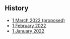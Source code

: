 ## History

<!-- Edit point: -->
- [1 March 2022 (proposed)](/standards-guidelines/act/rules/ff89c9/proposed/)
- [1 February 2022](/standards-guidelines/act/rules/ff89c9/)
- [1 January 2022](/standards-guidelines/act/rules/ff89c9/2022-01-01/)
